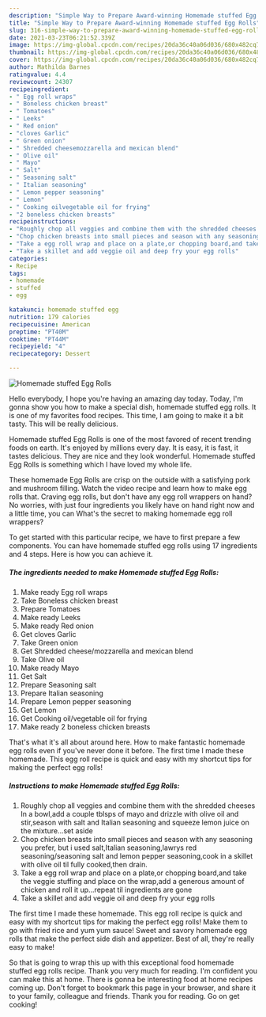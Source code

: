 ```yaml
---
description: "Simple Way to Prepare Award-winning Homemade stuffed Egg Rolls"
title: "Simple Way to Prepare Award-winning Homemade stuffed Egg Rolls"
slug: 316-simple-way-to-prepare-award-winning-homemade-stuffed-egg-rolls
date: 2021-03-23T06:21:52.339Z
image: https://img-global.cpcdn.com/recipes/20da36c40a06d036/680x482cq70/homemade-stuffed-egg-rolls-recipe-main-photo.jpg
thumbnail: https://img-global.cpcdn.com/recipes/20da36c40a06d036/680x482cq70/homemade-stuffed-egg-rolls-recipe-main-photo.jpg
cover: https://img-global.cpcdn.com/recipes/20da36c40a06d036/680x482cq70/homemade-stuffed-egg-rolls-recipe-main-photo.jpg
author: Mathilda Barnes
ratingvalue: 4.4
reviewcount: 24307
recipeingredient:
- " Egg roll wraps"
- " Boneless chicken breast"
- " Tomatoes"
- " Leeks"
- " Red onion"
- "cloves Garlic"
- " Green onion"
- " Shredded cheesemozzarella and mexican blend"
- " Olive oil"
- " Mayo"
- " Salt"
- " Seasoning salt"
- " Italian seasoning"
- " Lemon pepper seasoning"
- " Lemon"
- " Cooking oilvegetable oil for frying"
- "2 boneless chicken breasts"
recipeinstructions:
- "Roughly chop all veggies and combine them with the shredded cheeses In a bowl,add a couple tblsps of mayo and drizzle with olive oil and stir,season with salt and Italian seasoning and squeeze lemon juice on the mixture...set aside"
- "Chop chicken breasts into small pieces and season with any seasoning you prefer, but i used salt,Italian seasoning,lawrys red seasoning/seasoning salt and lemon pepper seasoning,cook in a skillet with olive oil til fully cooked,then drain."
- "Take a egg roll wrap and place on a plate,or chopping board,and take the veggie stuffing and place on the wrap,add a generous amount of chicken and roll it up...repeat til ingredients are gone"
- "Take a skillet and add veggie oil and deep fry your egg rolls"
categories:
- Recipe
tags:
- homemade
- stuffed
- egg

katakunci: homemade stuffed egg 
nutrition: 179 calories
recipecuisine: American
preptime: "PT40M"
cooktime: "PT44M"
recipeyield: "4"
recipecategory: Dessert

---
```



![Homemade stuffed Egg Rolls](https://img-global.cpcdn.com/recipes/20da36c40a06d036/680x482cq70/homemade-stuffed-egg-rolls-recipe-main-photo.jpg)

Hello everybody, I hope you're having an amazing day today. Today, I'm gonna show you how to make a special dish, homemade stuffed egg rolls. It is one of my favorites food recipes. This time, I am going to make it a bit tasty. This will be really delicious.

Homemade stuffed Egg Rolls is one of the most favored of recent trending foods on earth. It's enjoyed by millions every day. It is easy, it is fast, it tastes delicious. They are nice and they look wonderful. Homemade stuffed Egg Rolls is something which I have loved my whole life.

These homemade Egg Rolls are crisp on the outside with a satisfying pork and mushroom filling. Watch the video recipe and learn how to make egg rolls that. Craving egg rolls, but don&#39;t have any egg roll wrappers on hand? No worries, with just four ingredients you likely have on hand right now and a little time, you can What&#39;s the secret to making homemade egg roll wrappers?


To get started with this particular recipe, we have to first prepare a few components. You can have homemade stuffed egg rolls using 17 ingredients and 4 steps. Here is how you can achieve it.

<!--inarticleads1-->

##### The ingredients needed to make Homemade stuffed Egg Rolls:

1. Make ready  Egg roll wraps
1. Take  Boneless chicken breast
1. Prepare  Tomatoes
1. Make ready  Leeks
1. Make ready  Red onion
1. Get cloves Garlic
1. Take  Green onion
1. Get  Shredded cheese/mozzarella and mexican blend
1. Take  Olive oil
1. Make ready  Mayo
1. Get  Salt
1. Prepare  Seasoning salt
1. Prepare  Italian seasoning
1. Prepare  Lemon pepper seasoning
1. Get  Lemon
1. Get  Cooking oil/vegetable oil for frying
1. Make ready 2 boneless chicken breasts


That&#39;s what it&#39;s all about around here. How to make fantastic homemade egg rolls even if you&#39;ve never done it before. The first time I made these homemade. This egg roll recipe is quick and easy with my shortcut tips for making the perfect egg rolls! 

<!--inarticleads2-->

##### Instructions to make Homemade stuffed Egg Rolls:

1. Roughly chop all veggies and combine them with the shredded cheeses In a bowl,add a couple tblsps of mayo and drizzle with olive oil and stir,season with salt and Italian seasoning and squeeze lemon juice on the mixture...set aside
1. Chop chicken breasts into small pieces and season with any seasoning you prefer, but i used salt,Italian seasoning,lawrys red seasoning/seasoning salt and lemon pepper seasoning,cook in a skillet with olive oil til fully cooked,then drain.
1. Take a egg roll wrap and place on a plate,or chopping board,and take the veggie stuffing and place on the wrap,add a generous amount of chicken and roll it up...repeat til ingredients are gone
1. Take a skillet and add veggie oil and deep fry your egg rolls


The first time I made these homemade. This egg roll recipe is quick and easy with my shortcut tips for making the perfect egg rolls! Make them to go with fried rice and yum yum sauce! Sweet and savory homemade egg rolls that make the perfect side dish and appetizer. Best of all, they&#39;re really easy to make! 

So that is going to wrap this up with this exceptional food homemade stuffed egg rolls recipe. Thank you very much for reading. I'm confident you can make this at home. There is gonna be interesting food at home recipes coming up. Don't forget to bookmark this page in your browser, and share it to your family, colleague and friends. Thank you for reading. Go on get cooking!
